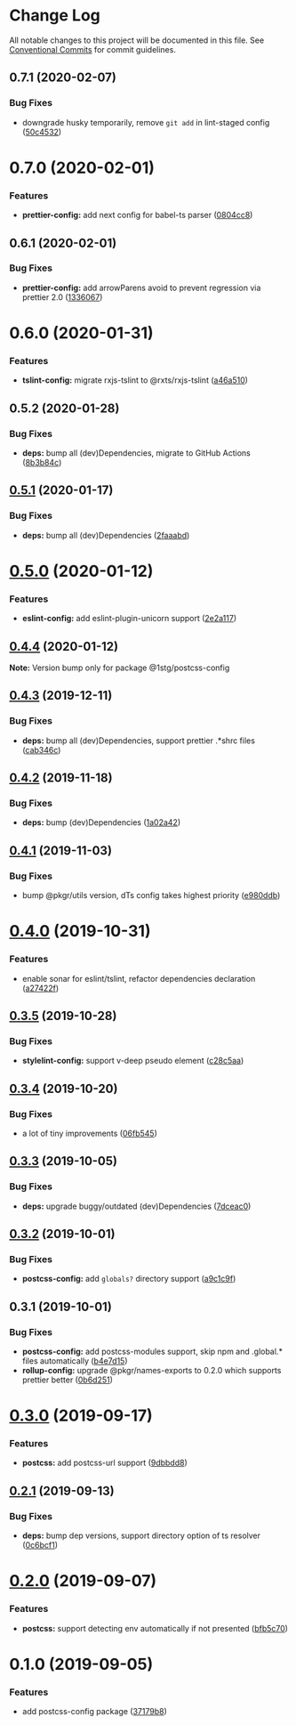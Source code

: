 # Change Log

All notable changes to this project will be documented in this file.
See [Conventional Commits](https://conventionalcommits.org) for commit guidelines.

## 0.7.1 (2020-02-07)


### Bug Fixes

* downgrade husky temporarily, remove `git add` in lint-staged config ([50c4532](https://github.com/1stG/configs/commit/50c453214ffab7459e3b7b977a9cb6219941b012))





# 0.7.0 (2020-02-01)


### Features

* **prettier-config:** add next config for babel-ts parser ([0804cc8](https://github.com/1stG/configs/commit/0804cc8a71e1f0c7de2dab0b5f26bf9d3ff2b7a4))





## 0.6.1 (2020-02-01)


### Bug Fixes

* **prettier-config:** add arrowParens avoid to prevent regression via prettier 2.0 ([1336067](https://github.com/1stG/configs/commit/1336067722a0f86c3040a185b01ba1b9aaee112d))





# 0.6.0 (2020-01-31)


### Features

* **tslint-config:** migrate rxjs-tslint to @rxts/rxjs-tslint ([a46a510](https://github.com/1stG/configs/commit/a46a510829a8eacbdda062223e2fd7749a899779))





## 0.5.2 (2020-01-28)


### Bug Fixes

* **deps:** bump all (dev)Dependencies, migrate to GitHub Actions ([8b3b84c](https://github.com/1stG/configs/commit/8b3b84cdba15439891bb5650d11dbac51ceb8eca))





## [0.5.1](https://github.com/1stG/configs/compare/@1stg/postcss-config@0.5.0...@1stg/postcss-config@0.5.1) (2020-01-17)


### Bug Fixes

* **deps:** bump all (dev)Dependencies ([2faaabd](https://github.com/1stG/configs/commit/2faaabd1de4072bbad92a891457c714aec468f99))





# [0.5.0](https://github.com/1stG/configs/compare/@1stg/postcss-config@0.4.4...@1stg/postcss-config@0.5.0) (2020-01-12)


### Features

* **eslint-config:** add eslint-plugin-unicorn support ([2e2a117](https://github.com/1stG/configs/commit/2e2a1179a92907ec72c65be5389d24ef5d98be22))





## [0.4.4](https://github.com/1stG/configs/compare/@1stg/postcss-config@0.4.3...@1stg/postcss-config@0.4.4) (2020-01-12)

**Note:** Version bump only for package @1stg/postcss-config





## [0.4.3](https://github.com/1stG/configs/compare/@1stg/postcss-config@0.4.2...@1stg/postcss-config@0.4.3) (2019-12-11)


### Bug Fixes

* **deps:** bump all (dev)Dependencies, support prettier .*shrc files ([cab346c](https://github.com/1stG/configs/commit/cab346c8d6b41197bfddc2ff408e92e58816661d))





## [0.4.2](https://github.com/1stG/configs/compare/@1stg/postcss-config@0.4.1...@1stg/postcss-config@0.4.2) (2019-11-18)


### Bug Fixes

* **deps:** bump (dev)Dependencies ([1a02a42](https://github.com/1stG/configs/commit/1a02a42ea2b786a8f59c46214fc05e82291febd4))





## [0.4.1](https://github.com/1stG/configs/compare/@1stg/postcss-config@0.4.0...@1stg/postcss-config@0.4.1) (2019-11-03)


### Bug Fixes

* bump @pkgr/utils version, dTs config takes highest priority ([e980ddb](https://github.com/1stG/configs/commit/e980ddb9645e3e9a85fc439efe2c1ad6dfb1cd1e))





# [0.4.0](https://github.com/1stG/configs/compare/@1stg/postcss-config@0.3.5...@1stg/postcss-config@0.4.0) (2019-10-31)


### Features

* enable sonar for eslint/tslint, refactor dependencies declaration ([a27422f](https://github.com/1stG/configs/commit/a27422fa05e87f5d3800ca63a4c7ef3ba052b715))





## [0.3.5](https://github.com/1stG/configs/compare/@1stg/postcss-config@0.3.4...@1stg/postcss-config@0.3.5) (2019-10-28)


### Bug Fixes

* **stylelint-config:** support v-deep pseudo element ([c28c5aa](https://github.com/1stG/configs/commit/c28c5aa2024af8913ff7beafacf1cc6e0279662a))





## [0.3.4](https://github.com/1stG/configs/compare/@1stg/postcss-config@0.3.3...@1stg/postcss-config@0.3.4) (2019-10-20)


### Bug Fixes

* a lot of tiny improvements ([06fb545](https://github.com/1stG/configs/commit/06fb545d9687e6da47b3e367bdb1b89553fc3c86))





## [0.3.3](https://github.com/1stG/configs/compare/@1stg/postcss-config@0.3.2...@1stg/postcss-config@0.3.3) (2019-10-05)


### Bug Fixes

* **deps:** upgrade buggy/outdated (dev)Dependencies ([7dceac0](https://github.com/1stG/configs/commit/7dceac0))





## [0.3.2](https://github.com/1stG/configs/compare/@1stg/postcss-config@0.3.1...@1stg/postcss-config@0.3.2) (2019-10-01)


### Bug Fixes

* **postcss-config:** add `globals?` directory support ([a9c1c9f](https://github.com/1stG/configs/commit/a9c1c9f))





## 0.3.1 (2019-10-01)


### Bug Fixes

* **postcss-config:** add postcss-modules support, skip npm and .global.* files  automatically ([b4e7d15](https://github.com/1stG/configs/commit/b4e7d15))
* **rollup-config:** upgrade @pkgr/names-exports to 0.2.0 which supports prettier better ([0b6d251](https://github.com/1stG/configs/commit/0b6d251))





# [0.3.0](https://github.com/1stG/configs/compare/@1stg/postcss-config@0.2.1...@1stg/postcss-config@0.3.0) (2019-09-17)


### Features

* **postcss:** add postcss-url support ([9dbbdd8](https://github.com/1stG/configs/commit/9dbbdd8))





## [0.2.1](https://github.com/1stG/configs/compare/@1stg/postcss-config@0.2.0...@1stg/postcss-config@0.2.1) (2019-09-13)


### Bug Fixes

* **deps:** bump dep versions, support directory option of ts resolver ([0c6bcf1](https://github.com/1stG/configs/commit/0c6bcf1))





# [0.2.0](https://github.com/1stG/configs/compare/@1stg/postcss-config@0.1.0...@1stg/postcss-config@0.2.0) (2019-09-07)


### Features

* **postcss:** support detecting env automatically if not presented ([bfb5c70](https://github.com/1stG/configs/commit/bfb5c70))





# 0.1.0 (2019-09-05)


### Features

* add postcss-config package ([37179b8](https://github.com/1stG/configs/commit/37179b8))
